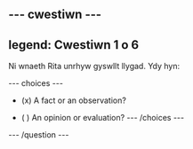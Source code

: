 --- cwestiwn ---
---
legend: Cwestiwn 1 o 6
---

Ni wnaeth Rita unrhyw gyswllt llygad. Ydy hyn:

--- choices ---
- (x) A fact or an observation?

- ( ) An opinion or evaluation? --- /choices ---

--- /question ---
